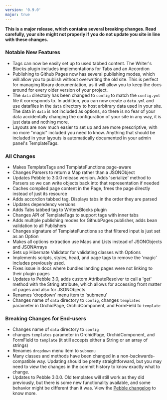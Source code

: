 ```yaml
---
version: '0.9.0'
major: true
---
```


**This is a major release, which contains several breaking changes. Read carefully, your site might not properly 
if you do not update you site in line with these changes.**

### Notable New Features

- Tags can now be easily set up to used tabbed content. The Writer's Blocks plugin includes implementations for Tabs and
    an Accordion
- Publishing to Github Pages now has several publishing modes, which will allow you to publish without overwriting the 
    old site. This is perfect for managing library documentation, as it will allow you to keep the docs around for every
    older version of your project.
- The `data` directory has been changed to `config` to match the `config.yml` file it corresponds to. In addition, you
    can now create a `data.yml` and use datafiles in the `data` directory to host arbitrary data used in your site. The
    data in `data` is not included as options, so there is no fear of your data accidentally changing the configuration
    of your site in any way, it is just data and nothing more.
- Layouts are now much easier to set up and are more prescriptive, with no more "magic" included you need to know. 
    Anything that should be included in your layouts is automatically documented in your admin panel's TemplateTags.

### All Changes 

- Makes TemplateTags and TemplateFunctions page-aware
- Changes Parsers to return a Map rather than a JSONObject
- Updates Pebble to 3.0.0 release version. Adds 'serialize' method to Parsers so we can write objects back into that representation if needed
- Caches compiled page content in the Page, frees the page directly instead of just its resource
- Adds accordion tabbed tag. Displays tabs in the order they are parsed
- Updates dependency versions
- Adds Tabs tabbed tag to WritersBlocks plugin
- Changes API of TemplateTags to support tags with inner tabs
- Adds multiple publishing modes for GithubPages publisher, adds bean validation to all Publishers
- Changes signature of TemplateFunctions so that filtered input is just set as an Option
- Makes all options extraction use Maps and Lists instead of JSONObjects and JSONArrays
- Sets up Hibernate Validator for validating classes with Options
- Implements scripts, styles, head, and page tags to remove the 'magic' includes previously used.
- Fixes issue in docs where bundles landing pages were not linking to their plugin pages
- Updates to Pebble 3.0, adds custom AttributeResolver to call a 'get' method with the String attribute, which allows for accessing front matter of pages and also for JSONObjects
- Renames 'dropdown' menu item to 'submenu'
- Changes name of `data` directory to `config`, changes `templates` parameter in OrchidPage, OrchidComponent, and FormField to `template`

### Breaking Changes for End-users

- Changes name of `data` directory to `config`
- changes `templates` parameter in OrchidPage, OrchidComponent, and FormField to `template` (it still accepts either a 
    String or an array of strings)
- Renames `dropdown` menu item to `submenu`
- Many classes and methods have been changed in a non-backwards-compatible way. Updating should be pretty 
    straightforward, but you may need to view the changes in the commit history to know exactly what to change.
- Updates to Pebble 3.0.0. Old templates will still work as they did previously, but there is some new functionality 
    available, and some behavior might be different than it was. View the 
    [Pebble changelog](https://github.com/PebbleTemplates/pebble/releases/tag/v3.0.0) to know more.
